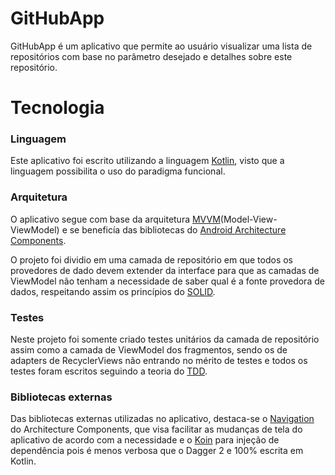 # GitHubApp

GitHubApp é um aplicativo que permite ao usuário visualizar uma lista de repositórios com base no parâmetro desejado e detalhes sobre este repositório.

# Tecnologia

### Linguagem
Este aplicativo foi escrito utilizando a linguagem [Kotlin](https://kotlinlang.org/), visto que a linguagem possibilita o uso do paradigma funcional.

### Arquitetura
O aplicativo segue com base da arquitetura [MVVM](https://www.journaldev.com/20292/android-mvvm-design-pattern)(Model-View-ViewModel) e se beneficía das bibliotecas do [Android Architecture Components](https://developer.android.com/topic/libraries/architecture/).

O projeto foi dividio em uma camada de repositório em que todos os provedores de dado devem extender da interface para que as camadas de ViewModel não tenham a necessidade de saber qual é a fonte provedora de dados, respeitando assim os princípios do [SOLID](https://en.wikipedia.org/wiki/SOLID).

### Testes
Neste projeto foi somente criado testes unitários da camada de repositório assim como a camada de ViewModel dos fragmentos, sendo os de adapters de RecyclerViews não entrando no mérito de testes e todos os testes foram escritos seguindo a teoria do [TDD](https://pt.wikipedia.org/wiki/Test_Driven_Development).

### Bibliotecas externas
Das bibliotecas externas utilizadas no aplicativo, destaca-se o [Navigation](https://developer.android.com/topic/libraries/architecture/navigation) do Architecture Components, que visa facilitar as mudanças de tela do aplicativo de acordo com a necessidade e o [Koin](https://insert-koin.io/) para injeção de dependência pois é menos verbosa que o Dagger 2 e 100% escrita em Kotlin.
